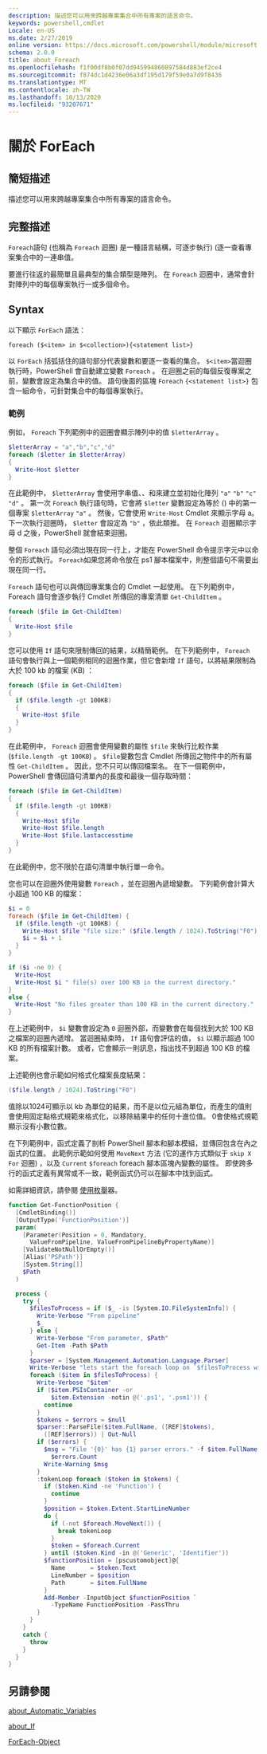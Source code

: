 ```yaml
---
description: 描述您可以用來跨越專案集合中所有專案的語言命令。
keywords: powershell,cmdlet
Locale: en-US
ms.date: 2/27/2019
online version: https://docs.microsoft.com/powershell/module/microsoft.powershell.core/about/about_foreach?view=powershell-5.1&WT.mc_id=ps-gethelp
schema: 2.0.0
title: about_Foreach
ms.openlocfilehash: f1f00df8b0f07dd945994860897584d883ef2ce4
ms.sourcegitcommit: f874dc1d4236e06a3df195d179f59e0a7d9f8436
ms.translationtype: MT
ms.contentlocale: zh-TW
ms.lasthandoff: 10/13/2020
ms.locfileid: "93207671"
---
```

# <a name="about-foreach"></a>關於 ForEach

## <a name="short-description"></a>簡短描述
描述您可以用來跨越專案集合中所有專案的語言命令。

## <a name="long-description"></a>完整描述

`Foreach`語句 (也稱為 `Foreach` 迴圈) 是一種語言結構，可逐步執行)  (逐一查看專案集合中的一連串值。

要進行往返的最簡單且最典型的集合類型是陣列。
在 `Foreach` 迴圈中，通常會針對陣列中的每個專案執行一或多個命令。

## <a name="syntax"></a>Syntax

以下顯示 `ForEach` 語法：

```
foreach ($<item> in $<collection>){<statement list>}
```

以 `ForEach` 括弧括住的語句部分代表變數和要逐一查看的集合。 `$<item>`當迴圈執行時，PowerShell 會自動建立變數 `Foreach` 。 在迴圈之前的每個反復專案之前，變數會設定為集合中的值。
語句後面的區塊 `Foreach` `{<statement list>}` 包含一組命令，可針對集合中的每個專案執行。

### <a name="examples"></a>範例

例如， `Foreach` 下列範例中的迴圈會顯示陣列中的值 `$letterArray` 。

```powershell
$letterArray = "a","b","c","d"
foreach ($letter in $letterArray)
{
  Write-Host $letter
}
```

在此範例中， `$letterArray` 會使用字串值、、和來建立並初始化陣列 `"a"` `"b"` `"c"` `"d"` 。 第一次 `Foreach` 執行語句時，它會將 `$letter` 變數設定為等於 () 中的第一個專案 `$letterArray` `"a"` 。 然後，它會使用 `Write-Host` Cmdlet 來顯示字母 a。 下一次執行迴圈時， `$letter` 會設定為 `"b"` ，依此類推。 在 `Foreach` 迴圈顯示字母 d 之後，PowerShell 就會結束迴圈。

整個 `Foreach` 語句必須出現在同一行上，才能在 PowerShell 命令提示字元中以命令的形式執行。 `Foreach`如果您將命令放在 ps1 腳本檔案中，則整個語句不需要出現在同一行。

`Foreach` 語句也可以與傳回專案集合的 Cmdlet 一起使用。 在下列範例中，Foreach 語句會逐步執行 Cmdlet 所傳回的專案清單 `Get-ChildItem` 。

```powershell
foreach ($file in Get-ChildItem)
{
  Write-Host $file
}
```

您可以使用 `If` 語句來限制傳回的結果，以精簡範例。 在下列範例中， `Foreach` 語句會執行與上一個範例相同的迴圈作業，但它會新增 `If` 語句，以將結果限制為大於 100 kb 的檔案 (KB) ：

```powershell
foreach ($file in Get-ChildItem)
{
  if ($file.length -gt 100KB)
  {
    Write-Host $file
  }
}
```

在此範例中， `Foreach` 迴圈會使用變數的屬性 `$file` 來執行比較作業 (`$file.length -gt 100KB`) 。 `$file`變數包含 Cmdlet 所傳回之物件中的所有屬性 `Get-ChildItem` 。 因此，您不只可以傳回檔案名。
在下一個範例中，PowerShell 會傳回語句清單內的長度和最後一個存取時間：

```powershell
foreach ($file in Get-ChildItem)
{
  if ($file.length -gt 100KB)
  {
    Write-Host $file
    Write-Host $file.length
    Write-Host $file.lastaccesstime
  }
}
```

在此範例中，您不限於在語句清單中執行單一命令。

您也可以在迴圈外使用變數 `Foreach` ，並在迴圈內遞增變數。 下列範例會計算大小超過 100 KB 的檔案：

```powershell
$i = 0
foreach ($file in Get-ChildItem) {
  if ($file.length -gt 100KB) {
    Write-Host $file "file size:" ($file.length / 1024).ToString("F0") KB
    $i = $i + 1
  }
}

if ($i -ne 0) {
  Write-Host
  Write-Host $i " file(s) over 100 KB in the current directory."
}
else {
  Write-Host "No files greater than 100 KB in the current directory."
}
```

在上述範例中， `$i` 變數會設定為 `0` 迴圈外部，而變數會在每個找到大於 100 KB 之檔案的迴圈內遞增。 當迴圈結束時， `If` 語句會評估的值， `$i` 以顯示超過 100 KB 的所有檔案計數。 或者，它會顯示一則訊息，指出找不到超過 100 KB 的檔案。

上述範例也會示範如何格式化檔案長度結果：

```powershell
($file.length / 1024).ToString("F0")
```

值除以1024可顯示以 kb 為單位的結果，而不是以位元組為單位，而產生的值則會使用固定點格式規範來格式化，以移除結果中的任何十進位值。 0會使格式規範顯示沒有小數位數。

在下列範例中，函式定義了剖析 PowerShell 腳本和腳本模組，並傳回包含在內之函式的位置。 此範例示範如何使用 `MoveNext` 方法 (它的運作方式類似于 `skip X` `For` 迴圈) ，以及 `Current` `$foreach` foreach 腳本區塊內變數的屬性。 即使跨多行的函式定義有異常或不一致，範例函式仍可以在腳本中找到函式。

如需詳細資訊，請參閱 [使用枚舉](about_Automatic_Variables.md#using-enumerators)器。

```powershell
function Get-FunctionPosition {
  [CmdletBinding()]
  [OutputType('FunctionPosition')]
  param(
    [Parameter(Position = 0, Mandatory,
      ValueFromPipeline, ValueFromPipelineByPropertyName)]
    [ValidateNotNullOrEmpty()]
    [Alias('PSPath')]
    [System.String[]]
    $Path
  )

  process {
    try {
      $filesToProcess = if ($_ -is [System.IO.FileSystemInfo]) {
        Write-Verbose "From pipeline"
        $_
      } else {
        Write-Verbose "From parameter, $Path"
        Get-Item -Path $Path
      }
      $parser = [System.Management.Automation.Language.Parser]
      Write-Verbose "lets start the foreach loop on `$filesToProcess with $($filesToProcess.count) as count"
      foreach ($item in $filesToProcess) {
        Write-Verbose "$item"
        if ($item.PSIsContainer -or
            $item.Extension -notin @('.ps1', '.psm1')) {
          continue
        }
        $tokens = $errors = $null
        $parser::ParseFile($item.FullName, ([REF]$tokens),
          ([REF]$errors)) | Out-Null
        if ($errors) {
          $msg = "File '{0}' has {1} parser errors." -f $item.FullName,
            $errors.Count
          Write-Warning $msg
        }
        :tokenLoop foreach ($token in $tokens) {
          if ($token.Kind -ne 'Function') {
            continue
          }
          $position = $token.Extent.StartLineNumber
          do {
            if (-not $foreach.MoveNext()) {
              break tokenLoop
            }
            $token = $foreach.Current
          } until ($token.Kind -in @('Generic', 'Identifier'))
          $functionPosition = [pscustomobject]@{
            Name       = $token.Text
            LineNumber = $position
            Path       = $item.FullName
          }
          Add-Member -InputObject $functionPosition `
            -TypeName FunctionPosition -PassThru
        }
      }
    }
    catch {
      throw
    }
  }
}
```

## <a name="see-also"></a>另請參閱

[about_Automatic_Variables](about_Automatic_Variables.md)

[about_If](about_If.md)

[ForEach-Object](xref:Microsoft.PowerShell.Core.ForEach-Object)
